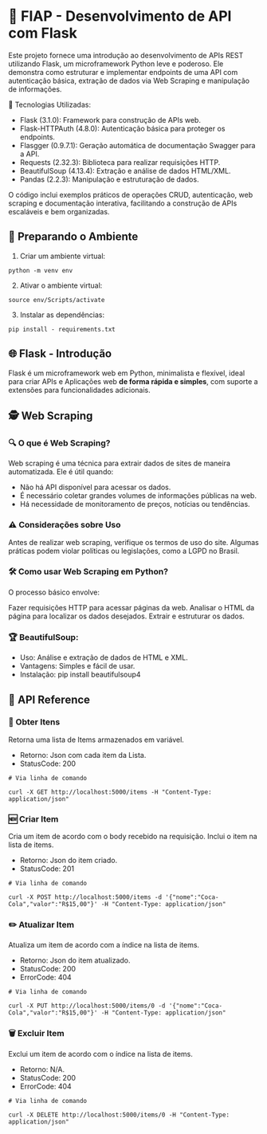 # 🚀 FIAP - Desenvolvimento de API com Flask

Este projeto fornece uma introdução ao desenvolvimento de APIs REST utilizando Flask, um microframework Python leve e poderoso. Ele demonstra como estruturar e implementar endpoints de uma API com autenticação básica, extração de dados via Web Scraping e manipulação de informações.

🔹 Tecnologias Utilizadas:
* Flask (3.1.0): Framework para construção de APIs web.
* Flask-HTTPAuth (4.8.0): Autenticação básica para proteger os endpoints.
* Flasgger (0.9.7.1): Geração automática de documentação Swagger para a API.
* Requests (2.32.3): Biblioteca para realizar requisições HTTP.
* BeautifulSoup (4.13.4): Extração e análise de dados HTML/XML.
* Pandas (2.2.3): Manipulação e estruturação de dados.

O código inclui exemplos práticos de operações CRUD, autenticação, web scraping e documentação interativa, facilitando a construção de APIs escaláveis e bem organizadas.

## 📌 Preparando o Ambiente

1. Criar um ambiente virtual:
~~~~
python -m venv env
~~~~

2. Ativar o ambiente virtual:
~~~~
source env/Scripts/activate
~~~~

3. Instalar as dependências:
~~~~
pip install - requirements.txt
~~~~

## 🌐 Flask - Introdução
Flask é um microframework web em Python, minimalista e flexível, ideal para criar APIs e Aplicações web **de forma rápida e simples**, com suporte a extensões para funcionalidades adicionais.

## 🕵️ Web Scraping

### 🔍 O que é Web Scraping?
Web scraping é uma técnica para extrair dados de sites de maneira automatizada. Ele é útil quando:

* Não há API disponível para acessar os dados.
* É necessário coletar grandes volumes de informações públicas na web.
* Há necessidade de monitoramento de preços, notícias ou tendências.

### ⚠️ Considerações sobre Uso
Antes de realizar web scraping, verifique os termos de uso do site. Algumas práticas podem violar políticas ou legislações, como a LGPD no Brasil.

### 🛠 Como usar Web Scraping em Python?
O processo básico envolve:

Fazer requisições HTTP para acessar páginas da web.
Analisar o HTML da página para localizar os dados desejados.
Extrair e estruturar os dados.

### 🏆 BeautifulSoup:

* Uso: Análise e extração de dados de HTML e XML.
* Vantagens: Simples e fácil de usar.
* Instalação: pip install beautifulsoup4

## 🔗 API Reference

### 📌 Obter Itens

Retorna uma lista de Items armazenados em variável.
* Retorno: Json com cada item da Lista.
* StatusCode: 200

~~~
# Via linha de comando

curl -X GET http://localhost:5000/items -H "Content-Type: application/json"
~~~

### 🆕 Criar Item

Cria um item de acordo com o body recebido na requisição. Inclui o item na lista de items.
* Retorno: Json do item criado.
* StatusCode: 201

~~~
# Via linha de comando

curl -X POST http://localhost:5000/items -d '{"nome":"Coca-Cola","valor":"R$15,00"}' -H "Content-Type: application/json"
~~~

### ✏️ Atualizar Item

Atualiza um item de acordo com a índice na lista de items.
* Retorno: Json do item atualizado.
* StatusCode: 200
* ErrorCode: 404

~~~
# Via linha de comando

curl -X PUT http://localhost:5000/items/0 -d '{"nome":"Coca-Cola","valor":"R$15,00"}' -H "Content-Type: application/json"
~~~

### 🗑️ Excluir Item

Exclui um item de acordo com o índice na lista de items.
* Retorno: N/A.
* StatusCode: 200
* ErrorCode: 404

~~~
# Via linha de comando

curl -X DELETE http://localhost:5000/items/0 -H "Content-Type: application/json"
~~~